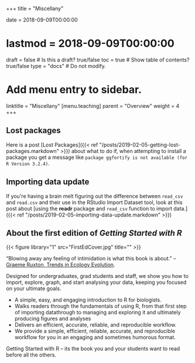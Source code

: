 +++
title = "Miscellany"

date = 2018-09-09T00:00:00
# lastmod = 2018-09-09T00:00:00

draft = false  # Is this a draft? true/false
toc = true  # Show table of contents? true/false
type = "docs"  # Do not modify.

# Add menu entry to sidebar.
linktitle = "Miscellany"
[menu.teaching]
  parent = "Overview"
  weight = 4
+++

## Lost packages

Here is a post [Lost Packages]({{< ref "/posts/2019-02-05-getting-lost-packages.markdown" >}}) about what to do if, when attempting to install a package you get a message like `package ggfortify is not available (for R Version 3.2.4)`.

## Importing data update

If you're having a brain melt figuring out the difference between `read_csv` and `read.csv` and their use in the RStudio Import Dataset tool, look at this post about [using the **readr** package and `read_csv` function to import data.]({{< ref "/posts/2019-02-05-importing-data-update.markdown" >}})


## About the first edition of *Getting Started with R*

{{< figure library="1" src="FirstEdCover.jpg" title="" >}} 

“Blowing away any feeling of intimidation is what this book is about.” – [Graeme Ruxton, Trends in Ecology Evolution](https://www.sciencedirect.com/science/article/pii/S0169534712001590).

Designed for undergraduates, grad students and staff, we show you how to import, explore, graph, and start analysing your data, keeping you focused on your ultimate goals.

* A simple, easy, and engaging introduction to R for biologists.
* Walks readers through the fundamentals of using R, from that first step of importing datathrough to managing and exploring it and ultimately producing figures and analyses
* Delivers an efficient, accurate, reliable, and reproducible workflow.
* We provide a simple, efficient, reliable, accurate, and reproducible workflow for you in an engaging and sometimes humorous format.

Getting Started with R – its the book you and your students want to read before all the others.


